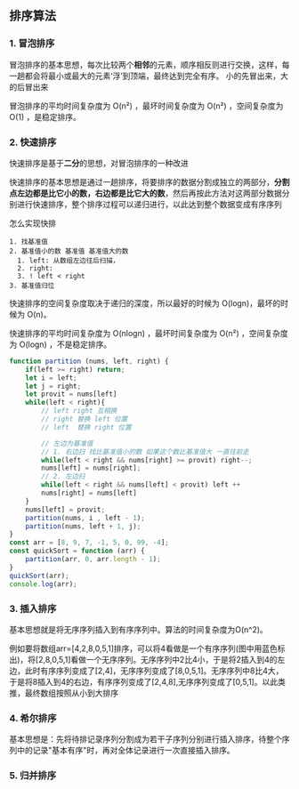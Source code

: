 ## 排序算法

### 1. 冒泡排序

冒泡排序的基本思想，每次比较两个**相邻**的元素，顺序相反则进行交换，这样，每一趟都会将最小或最大的元素‘浮’到顶端，最终达到完全有序。 小的先冒出来，大的后冒出来

冒泡排序的平均时间复杂度为 O(n²) ，最坏时间复杂度为 O(n²) ，空间复杂度为 O(1) ，是稳定排序。

### 2. 快速排序

快速排序是基于**二分**的思想，对冒泡排序的一种改进

快速排序的基本思想是通过一趟排序，将要排序的数据分割成独立的两部分，**分割点左边都是比它小的数，右边都是比它大的数**，然后再按此方法对这两部分数据分别进行快速排序，整个排序过程可以递归进行，以此达到整个数据变成有序序列

怎么实现快排

```jav
1. 找基准值 
2. 基准值小的数 基准值 基准值大的数
  1. left: 从数组左边往后扫描，
  2. right:
  3. ! left < right
3. 基准值归位
```

快速排序的空间复杂度取决于递归的深度，所以最好的时候为 O(logn)，最坏的时候为 O(n)。

快速排序的平均时间复杂度为 O(nlogn) ，最坏时间复杂度为 O(n²) ，空间复杂度为 O(logn) ，不是稳定排序。

```javascript
function partition (nums, left, right) {
    if(left >= right) return;
    let i = left;
    let j = right;
    let provit = nums[left]
    while(left < right){
        // left right 互相换 
        // right 替换 left 位置
        // left  替换 right 位置

        // 左边为基准值
        // 1. 右边扫 找比基准值小的数 如果这个数比基准值大 一直往前走
        while(left < right && nums[right] >= provit) right--;
        nums[left] = nums[right];
        // 2. 左边扫
        while(left < right && nums[left] < provit) left ++
        nums[right] = nums[left]
    }
    nums[left] = provit;
    partition(nums, i , left - 1);
    partition(nums, left + 1, j);
}
const arr = [8, 9, 7, -1, 5, 0, 99, -4];
const quickSort = function (arr) {
    partition(arr, 0, arr.length - 1);
}
quickSort(arr);
console.log(arr);
```

### 3. 插入排序

基本思想就是将无序序列插入到有序序列中。算法的时间复杂度为O(n^2)。

例如要将数组arr=[4,2,8,0,5,1]排序，可以将4看做是一个有序序列(图中用蓝色标出)，将[2,8,0,5,1]看做一个无序序列。无序序列中2比4小，于是将2插入到4的左边，此时有序序列变成了[2,4]，无序序列变成了[8,0,5,1]。无序序列中8比4大，于是将8插入到4的右边，有序序列变成了[2,4,8],无序序列变成了[0,5,1]。以此类推，最终数组按照从小到大排序

### 4. 希尔排序

基本思想是：先将待排记录序列分割成为若干子序列分别进行插入排序，待整个序列中的记录"基本有序"时，再对全体记录进行一次直接插入排序。

### 5. 归并排序

